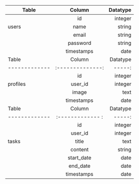 | Table         | Column         | Datatype |
| ------------- |:--------------:| -----:   |
|               | id             | integer  |
|users          | name           |  string  |
|               | email          |  string  |
|               | password       |  string  |
|               | timestamps     |  date    |
| Table         | Column         | Datatype |
| ------------- |:--------------:| -----:   |
|               | id             |  integer |
|   profiles    | user_id        |  integer |
|               | image          |  text    |
|               | timestamps     |  date    |
| Table         | Column         | Datatype |
| ------------- |:------------- :| -----:   |
|               | id             |  integer |
|               | user_id        |  integer |
|tasks          | title          |  text    |
|               | content        |  string  |
|               | start_date     |  date    |
|               | end_date       |  date    |
|               | timestamps     |  date    |